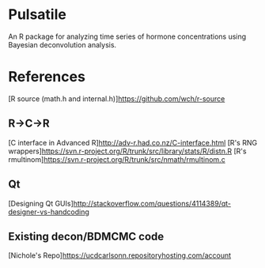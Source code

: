 # Pulsatile

An R package for analyzing time series of hormone concentrations using Bayesian
deconvolution analysis.


# References
[R source (math.h and internal.h)]<https://github.com/wch/r-source>

## R->C->R
[C interface in Advanced R]<http://adv-r.had.co.nz/C-interface.html>
[R's RNG wrappers]<https://svn.r-project.org/R/trunk/src/library/stats/R/distn.R>
[R's rmultinom]<https://svn.r-project.org/R/trunk/src/nmath/rmultinom.c>

## Qt 
[Designing Qt GUIs]<http://stackoverflow.com/questions/4114389/qt-designer-vs-handcoding>

## Existing decon/BDMCMC code
[Nichole's Repo]<https://ucdcarlsonn.repositoryhosting.com/account>


